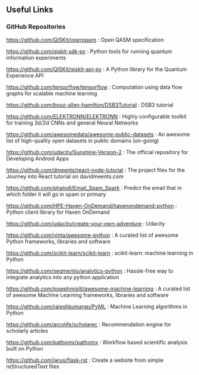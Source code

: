 ## Useful Links

### GitHub Repositories

https://github.com/QISKit/openqasm : Open QASM specification

https://github.com/qiskit-sdk-py : Python tools for running quantum information experiments

https://github.com/QISKit/qiskit-api-py : A Python library for the Quantum Experience API

https://github.com/tensorflow/tensorflow : Computation using data flow graphs for scalable machine learning

https://github.com/booz-allen-hamilton/DSB3Tutorial : DSB3 tutorial

https://github.com/ELEKTRONN/ELEKTRONN : Highly configurable toolkit for training 3d/2d CNNs and general Neural Networks

https://github.com/awesomedata/awesome-public-datasets : An awesome list of high-quality open datasets in public domains (on-going)

https://github.com/udacity/Sunshine-Version-2 : The official repository for Developing Android Apps

https://github.com/dmeents/react-node-tutorial : The project files for the Journey into React tutorial on davidmeents.com

https://github.com/phalodi/Email_Spam_Spark : Predict the email that in which folder it will go in spam or primary

https://github.com/HPE-Haven-OnDemand/havenondemand-python : Python client library for Haven OnDemand

https://github.com/udacity/create-your-own-adventure : Udacity

https://github.com/vinta/awesome-python : A curated list of awesome Python frameworks, libraries and software

https://github.com/scikit-learn/scikit-learn : scikit-learn: machine learning in Python

https://github.com/segmentio/analytics-python : Hassle-free way to integrate analytics into any python application

https://github.com/josephmisiti/awesome-machine-learning : A curated list of awesome Machine Learning frameworks, libraries and software

https://github.com/rajeshkumargp/PyML : Machine Learning algorithms in Python

https://github.com/arcolife/scholarec : Recommendation engine for scholarly articles

https://github.com/pathomx/pathomx : Workflow based scientific analysis built on Python

https://github.com/jarus/flask-rst : Create a website from simple reStructuredText files
